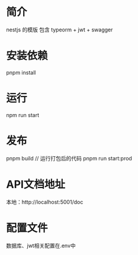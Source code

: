 # 简介
nestjs 的模版
包含 typeorm + jwt + swagger 

# 安装依赖
pnpm install

# 运行
npm run start 

# 发布
pnpm build
// 运行打包后的代码
pnpm run start:prod

# API文档地址
本地：http://localhost:5001/doc

# 配置文件
数据库、jwt相关配置在.env中